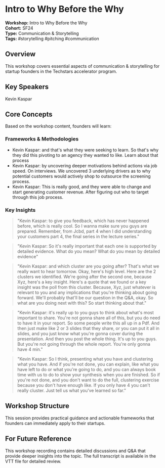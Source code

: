 # Intro to Why Before the Why

**Workshop:** Intro to Why Before the Why  
**Cohort:** SF24  
**Type:** Communication & Storytelling  
**Tags:** #storytelling #pitching #communication

## Overview

This workshop covers essential aspects of communication & storytelling for startup founders in the Techstars accelerator program.

## Key Speakers

Kevin Kaspar

## Core Concepts

Based on the workshop content, founders will learn:


### Frameworks & Methodologies

- Kevin Kaspar: and that's what they were seeking to learn. So that's why they did this pivoting to an agency they wanted to like. Learn about that process
- Kevin Kaspar: by uncovering deeper motivations behind actions via job speed. On interviews. We uncovered 3 underlying drivers as to why potential customers would actively shop to outsource the screening process.
- Kevin Kaspar: This is really good, and they were able to change and start generating customer revenue. After figuring out who to target through this job process.

### Key Insights

> "Kevin Kaspar: to give you feedback, which has never happened before, which is really cool. So I wanna make sure you guys are prepared. Remember, from Jcbd, part 4 when I did understanding your customers part 4, the final series in the lecture series."

> "Kevin Kaspar: So it's really important that each one is supported by detailed evidence. What do you mean? What do you mean by detailed evidence"

> "Kevin Kaspar: and which cluster are you going after? That's what we really want to hear tomorrow. Okay, here's high level. Here are the 2 clusters we identified. We're going after the second one, because Xyz, here's a key insight. Here's a quote that we found or a key insight was the poll from this cluster. Because, Xyz, just whatever is relevant to you and any implications that you're thinking about going forward. We'll probably that'll be our question in the Q&A, okay. So what are you doing next with this? So start thinking about that."

> "Kevin Kaspar: it's really up to you guys to think about what's most important to share. You're not gonna share all of this, but you do need to have it in your report. So some people write this all up in a Pdf. And then just make like 2 or 3 slides that they share, or you can put it all in slides, and you just know what you're gonna cover during the presentation. And then you post the whole thing. It's up to you guys. But you're not going through the whole report. You're only gonna have 4 min."

> "Kevin Kaspar: So I think, presenting what you have and clustering what you have. And if you're not done, you can explain, like what you have left to do or what you're going to do, and you can always book time with us to do to show your synthesis when you are finished. So if you're not done, and you don't want to do the full, clustering exercise because you don't have enough like. If you only have 4 you can't really cluster. Just tell us what you've learned so far."


## Workshop Structure

This session provides practical guidance and actionable frameworks that founders can immediately apply to their startups.

## For Future Reference

This workshop recording contains detailed discussions and Q&A that provide deeper insights into the topic. The full transcript is available in the VTT file for detailed review.
